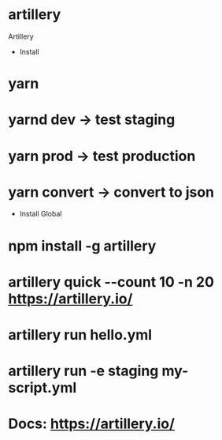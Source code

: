 # artillery
Artillery

- Install 

# yarn 

# yarnd dev -> test staging
# yarn prod -> test production
# yarn convert -> convert to json

- Install Global

# npm install -g artillery

# artillery quick --count 10 -n 20 https://artillery.io/

# artillery run hello.yml

# artillery run -e staging my-script.yml

# Docs: https://artillery.io/